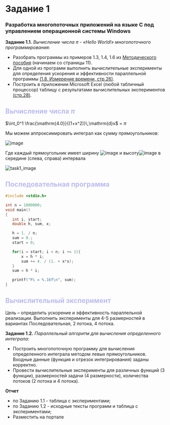 # Задание 1

 ### Разработка многопоточных приложений на языке C под управлением операционной системы  Windows

 __Задание 1.1.__ *Вычисление числа 	$\pi$ - «Hello World!» многопоточного программирования*:
 + Разобрать программы из примеров 1.3, 1.4, 1.6 из [Методического пособия](/theory.pdf) (начинаем со страницы 11).
 + Для одной из программ выполнить вычислительные эксперименты для определения ускорения и эффективности параллельной программы [(1.8. Измерение времени, стр.26)](/theory.pdf).
 + Построить в приложении Microsoft Excel (любой табличный процессор) таблицу с результатами вычислительных экспериментов [(стр.28)](/theory.pdf).
 
 ## <spans style="color: rgb(187, 187, 242)">Вычисление числа $\pi$</span>

$\int_0^1 \frac{\mathrm{4.0}}{(1+x^2)}\,\mathrm{d}x$ = $\pi$

Мы можем аппроксимировать интеграл как сумму прямоугольников:


![image](https://github.com/IBetULookGood/bsu/assets/90275659/9fb539f9-0cac-4b12-ad50-4a974f485df8)


Где каждый прямоугольник имеет ширину ![image](https://github.com/IBetULookGood/bsu/assets/90275659/44de58e1-370b-427d-9169-e727fc01bfc5)
 и высоту![image](https://github.com/IBetULookGood/bsu/assets/90275659/a3f42570-fde7-4291-bf05-d3a452560460)
 в середине (слева, справа) интервала

![task1_image](https://github.com/IBetULookGood/bsu/assets/90275659/92f9cda0-a866-4c9e-9226-be3fc9ce39d9)

 ## <span style="color: rgb(187, 187, 242)">Последовательная программа</span>
 ```C++
 #include <stdio.h>

 int n = 1000000;
 void main()
 {
    int i, start;
    double h, sum, x;

    h = 1. / n;
    sum = 0.;
    start = 0;

    for(i = start; i < n; i += 1){
        x = h * i;
        sum += 4. / (1. + x*x);
    }
    sum = h * i;

    printf("Pi = %.16f\n", sum);
 }
 ```

 ## <spans style="color: rgb(187, 187, 242)">Вычислительный эксперимент</span>
 Цель – определить ускорение и эффективность параллельной реализации. Выполнить эксперименты для 4-5 размерностей в вариантах Последовательная, 2 потока, 4 потока.


 __Задание 1.2.__ *Параллельный алгоритм для вычисления определенного интеграла*:
 + Построить многопоточную программу для вычисления определенного интеграла методом левых прямоугольников. Входные данные (функция и отрезок интегрирования) заданы корректно.
 + Провести вычислительные эксперименты для различных функций (3 функции), размерностей задачи (4 размерности), количества потоков (2 потока и 4 потока).

 __Отчет__
 + по Заданию 1.1 - таблица с экспериментами;
 + по Заданию 1.2 - исходные тексты программ и таблица с экспериментами;
 + Разместить на портале


